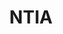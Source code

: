 ---
# This topic lives at
# https://digital.gov/topics/ntia

# Topic Title
title: "NTIA"

# description — keep it short and clear
summary: ""

# Weight
weight: 1

# For more information on managing topics,
# see https://github.com/GSA/digitalgov.gov/wiki/topics
---